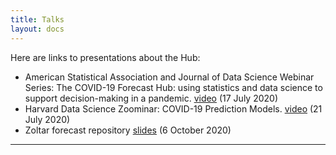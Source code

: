 ```yaml
---
title: Talks
layout: docs
---
```


Here are links to presentations about the Hub:

- American Statistical Association and Journal of Data Science Webinar Series: The COVID-19 Forecast Hub: using statistics and data science to support decision-making in a pandemic. [video](https://uconn-cmr.webex.com/recordingservice/sites/uconn-cmr/recording/play/f9824b479ead48b28c24c440038ee02e) (17 July 2020)
- Harvard Data Science Zoominar: COVID-19 Prediction Models. [video](https://www.youtube.com/watch?v=rnpgtWywRcU) (21 July 2020)
- Zoltar forecast repository [slides](https://covid19forecasthub.org/doc/talks/zoltar.html) (6 October 2020)

***